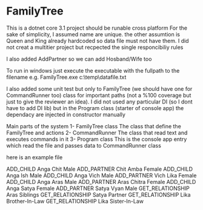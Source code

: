 # FamilyTree

This is a dotnet core 3.1 project should be runable cross platform 
For the sake of simplicity, I assumed name are unique.
the other assumtion is Queen and King already hardcoded so data file must not have them.
I did not creat a multitier project but recpected the single responcibiliy rules

I also added AddPartner so we can add Hosband/Wife too

To run in windows
just execute the executable with the fullpath to the filename 
e.g.
FamilyTree.exe c:\temp\datafile.txt

I also added some unit test but only to FamilyTree (we should have one for CommandRunner too) class for important paths (not a %100 coverage but just to give the reviewer an idea). 
I did not used any particular DI (so I dont have to add DI lib) but in the Program class (starter of console app) the dependacy are injected in constructor manually

Main parts of the system
1- FamilyTree class
	The class that define the FamilyTree and actions
2- CommandRunner
	The class that read text and executes commands in it
3- Program class
	This is the console app entry which read the file and passes data to CommandRunner class 


here is an example file

ADD_CHILD Anga Chit Male
ADD_PARTNER Chit Amba Female
ADD_CHILD Anga Ish Male
ADD_CHILD Anga Vich Male
ADD_PARTNER Vich Lika Female
ADD_CHILD Anga Aras Male
ADD_PARTNER Aras Chitra Female
ADD_CHILD Anga Satya Female
ADD_PARTNER Satya Vyan Male
GET_RELATIONSHIP Aras Siblings
GET_RELATIONSHIP Satya Partner
GET_RELATIONSHIP Lika Brother-In-Law
GET_RELATIONSHIP Lika Sister-In-Law
